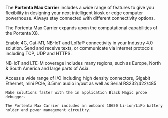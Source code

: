 <FeatureDescription>

The **Portenta Max Carrier** includes a wide range of features to give you flexibility in designing your next intelligent kiosk or edge computer powerhouse. Always stay connected with different connectivity options.

</FeatureDescription>


<FeatureList>
<Feature title="Portenta Powered" image="mkr-form-factor">

  The Portenta Max Carrier expands upon the computational capabilities of the Portenta X8. 

  <FeatureLink title="Read More" url="/hardware/portenta-x8" />
</Feature>

<Feature title="Cellular Connectivity" image="connection">

  Enable 4G, Cat-M1, NB-IoT and LoRa® connectivity in your Industry 4.0 solution. Send and receive texts, or communicate via internet protocols including TCP, UDP and HTTPS. 

  <FeatureLink title="Read More" url="https://content.arduino.cc/assets/Arduino_SARA-R4_DataSheet_%28UBX-16024152%29.pdf" download/>
</Feature>

<Feature title="Coverage" image="world-map">

  NB-IoT and LTE-M coverage includes many regions, such as Europe, North & South America and large parts of Asia.

  <FeatureLink title="Link to map" url="https://www.gsma.com/iot/deployment-map/"/>
</Feature>

<Feature title="Connectivity" image="connection">

  Access a wide range of I/O including high density connectors, Gigabit Ethernet, mini PCIe, 3.5mm audio in/out as well as Serial RS232/422/485  
  
</Feature>

<Feature title="Debugging" image="mcu">

    Make solutions faster with the in application Black Magic probe debugger. 
  
</Feature>

<Feature title="Li-ion battery" image="power">

    The Portenta Max Carrier includes an onboard 18650 Li-ion/LiPo battery holder and power management circuitry. 
  
</Feature>

</FeatureList>
